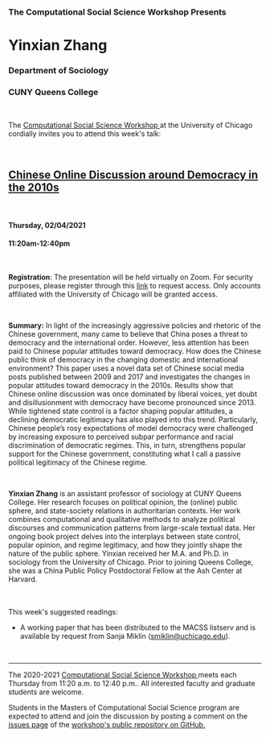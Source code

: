 

<h3 class=pfblock-header> The Computational Social Science Workshop Presents </h3>

<h1 class=pfblock-header3> Yinxian Zhang</h1>
<h3 class=pfblock-header3> Department of Sociology </h3>
<h3 class=pfblock-header3> CUNY Queens College </h3>

<br>


<p class=pfblock-header3>The <a href="https://macss.uchicago.edu/content/computation-workshop"> Computational Social Science Workshop </a> at the University of Chicago cordially invites you to attend this week's talk:</p>



<br>

<div class=pfblock-header3>
<h2 class=pfblock-header>
  <a href=https://github.com/uchicago-computation-workshop/Winter2021/tree/master/01-28_Zhang> Chinese Online Discussion around Democracy in the 2010s </a>
</h2>

</div>

<br>

<h4 class=pfblock-header3> Thursday, 02/04/2021 </h4>
<h4 class=pfblock-header3> 11:20am-12:40pm </h4>

<br>

**Registration**: The presentation will be held virtually on Zoom. For security purposes, please register through this [link](https://uchicago.zoom.us/meeting/register/tJEtf--gpzMoE90L_aLX4O7BraXnn0WO3BnN) to request access. Only accounts affiliated with the University of Chicago will be granted access.

<br>

**Summary:** In light of the increasingly aggressive policies and rhetoric of the Chinese government, many came to believe that China poses a threat to democracy and the international order. However, less attention has been paid to Chinese popular attitudes toward democracy. How does the Chinese public think of democracy in the changing domestic and international environment? This paper uses a novel data set of Chinese social media posts published between 2009 and 2017 and investigates the changes in popular attitudes toward democracy in the 2010s. Results show that Chinese online discussion was once dominated by liberal voices, yet doubt and disillusionment with democracy have become pronounced since 2013. While tightened state control is a factor shaping popular attitudes, a declining democratic legitimacy has also played into this trend. Particularly, Chinese people’s rosy expectations of model democracy were challenged by increasing exposure to perceived subpar performance and racial discrimination of democratic regimes. This, in turn, strengthens popular support for the Chinese government, constituting what I call a passive political legitimacy of the Chinese regime. 

<br>

**Yinxian Zhang** is an assistant professor of sociology at CUNY Queens College. Her research focuses on political opinion, the (online) public sphere, and state-society relations in authoritarian contexts. Her work combines computational and qualitative methods to analyze political discourses and communication patterns from large-scale textual data. Her ongoing book project delves into the interplays between state control, popular opinion, and regime legitimacy, and how they jointly shape the nature of the public sphere. Yinxian received her M.A. and Ph.D. in sociology from the University of Chicago. Prior to joining Queens College, she was a China Public Policy Postdoctoral Fellow at the Ash Center at Harvard. 
</p>

<br>

<br>
This week's suggested readings:

- A working paper that has been distributed to the MACSS listserv and is available by request from Sanja Miklin (smiklin@uchicago.edu). 

<br>

---

<p class=footertext> The 2020-2021 <a href="https://macss.uchicago.edu/content/computation-workshop"> Computational Social Science Workshop </a> meets each Thursday from 11:20 a.m. to 12:40 p.m.. All interested faculty and graduate students are welcome.</p>



<p class=footertext>Students in the Masters of Computational Social Science program are expected to attend and join the discussion by posting a comment on the <a href=https://github.com/uchicago-computation-workshop/Winter2021/issues/4>issues page</a> of the <a href=https://github.com/uchicago-computation-workshop/Winter2021/tree/master/01-28_Zhang>workshop's public repository on GitHub.</a></p>
